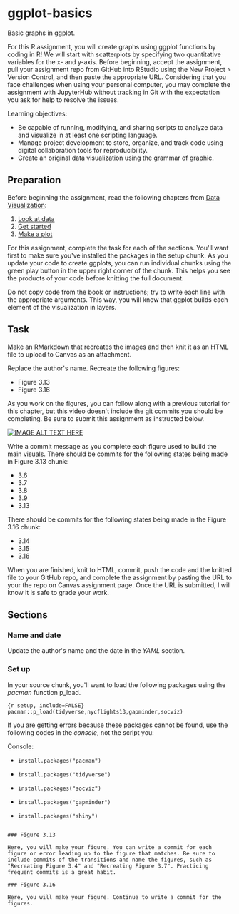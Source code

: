 # ggplot-basics
Basic graphs in ggplot.

For this R assignment, you will create graphs using ggplot functions by coding in R! We will start with scatterplots by specifying two quantitative variables for the x- and y-axis. Before beginning, accept the assignment, pull your assignment repo from GitHub into RStudio using the New Project > Version Control, and then paste the appropriate URL. Considering that you face challenges when using your personal computer, you may complete the assignment with JupyterHub without tracking in Git with the expectation you ask for help to resolve the issues.

Learning objectives:

- Be capable of running, modifying, and sharing scripts to analyze data and visualize in at least one scripting language.
- Manage project development to store, organize, and track code using digital collaboration tools for reproducibility.
- Create an original data visualization using the grammar of graphic.

## Preparation

Before beginning the assignment, read the following chapters from [Data Visualization](https://socviz.co/index.html#preface):

1. [Look at data](https://socviz.co/lookatdata.html#lookatdata)
2. [Get started](https://socviz.co/gettingstarted.html#gettingstarted)
3. [Make a plot](https://socviz.co/makeplot.html)

For this assignment, complete the task for each of the sections. You'll want first to make sure you've installed the packages in the setup chunk. As you update your code to create ggplots, you can run individual chunks using the green play button in the upper right corner of the chunk. This helps you see the products of your code before knitting the full document.

Do not copy code from the book or instructions; try to write each line with the appropriate arguments. This way, you will know that ggplot builds each element of the visualization in layers.

## Task

Make an RMarkdown that recreates the images and then knit it as an HTML file to upload to Canvas as an attachment.

Replace the author's name.
Recreate the following figures:

- Figure 3.13
- Figure 3.16

As you work on the figures, you can follow along with a previous tutorial for this chapter, but this video doesn't include the git commits you should be completing. Be sure to submit this assignment as instructed below.

[![IMAGE ALT TEXT HERE](http://img.youtube.com/vi/n4q6pcFSqy0/0.jpg)](http://www.youtube.com/watch?v=n4q6pcFSqy0)

Write a commit message as you complete each figure used to build the main visuals. 
There should be commits for the following states being made in Figure 3.13 chunk: 

- 3.6
- 3.7
- 3.8
- 3.9 
- 3.13

There should be commits for the following states being made in the Figure 3.16 chunk: 

- 3.14
- 3.15
- 3.16

When you are finished, knit to HTML, commit, push the code and the knitted file to your GitHub repo, and complete the assignment by pasting the URL to your the repo on Canvas assignment page. Once the URL is submitted, I will know it is safe to grade your work.

## Sections

### Name and date

Update the author's name and the date in the *YAML* section. 

### Set up

In your source chunk, you'll want to load the following packages using the *pacman* function p_load.

```
{r setup, include=FALSE}
pacman::p_load(tidyverse,nycflights13,gapminder,socviz)
```

If you are getting errors because these packages cannot be found, use the following codes in the *console*, not the script you:

Console:

- `install.packages("pacman")`

- `install.packages("tidyverse")`

- `install.packages("socviz")`

- `install.packages("gapminder")`

- `install.packages("shiny")`
```

### Figure 3.13

Here, you will make your figure. You can write a commit for each figure or error leading up to the figure that matches. Be sure to include commits of the transitions and name the figures, such as "Recreating Figure 3.4" and "Recreating Figure 3.7". Practicing frequent commits is a great habit.

### Figure 3.16
 
Here, you will make your figure. Continue to write a commit for the figures. 
